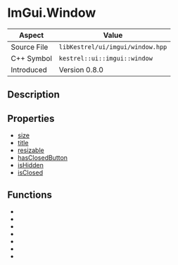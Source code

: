 # ImGui.Window
| Aspect | Value |
| --- | --- |
| Source File | `libKestrel/ui/imgui/window.hpp` |
| C++ Symbol | `kestrel::ui::imgui::window` |
| Introduced | Version 0.8.0 |
## Description
## Properties

 - [size](size.md)
 - [title](title.md)
 - [resizable](resizable.md)
 - [hasClosedButton](hasClosedButton.md)
 - [isHidden](isHidden.md)
 - [isClosed](isClosed.md)

## Functions

 - [](addWidget.md)
 - [](destroy.md)
 - [](center.md)
 - [](close.md)
 - [](hide.md)
 - [](show.md)
 - [](create.md)

